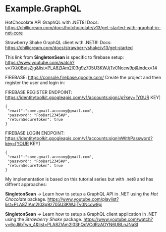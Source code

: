 # Example.GraphQL
HotChocolate API GraphQL with .NET8!
Docs: https://chillicream.com/docs/hotchocolate/v13/get-started-with-graphql-in-net-core

Strawberry Shake GraphQL client with .NET8!
Docs:
https://chillicream.com/docs/strawberryshake/v13/get-started

This link from **SingletonSean** is specific to firebase setup: 
https://www.youtube.com/watch?v=7Xk0BuisZjg&list=PLA8ZIAm2I03g9z705U3KWJjTv0Nccw9pj&index=14

FIREBASE: https://console.firebase.google.com/
Create the project and then register the user and login in:

FIREBASE REGISTER ENDPOINT: https://identitytoolkit.googleapis.com/v1/accounts:signUp?key=[YOUR KEY]
```
{
 "email":"some.gmail.accouny@gmail.com",
 "password": "FooBar12345#@",
 "returnSecureToken": true
}
```
FIREBASE LOGIN ENDPOINT: https://identitytoolkit.googleapis.com/v1/accounts:signInWithPassword?key=[YOUR KEY]
```
{
 "email":"some.gmail.accouny@gmail.com",
 "password": "FooBar12345#@",
 "returnSecureToken": true
}
```
My implementation is based on this tutorial series but with .net8 and has diffrent approaches:

**SingletonSean** -> Learn how to setup a GraphQL API in .NET using the *Hot Chocolate* package. 
https://www.youtube.com/playlist?list=PLA8ZIAm2I03g9z705U3KWJjTv0Nccw9pj

**SingletonSean** -> Learn how to setup a GraphQL client application in .NET using the *Strawberry Shake* package.
https://www.youtube.com/watch?v=6oJlibTwn_4&list=PLA8ZIAm2I03hQoVCdRzADYN6UBLnJNaSl
